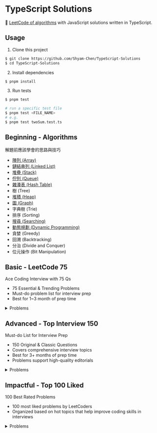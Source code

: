 # TypeScript Solutions

🐳 [LeetCode of algorithms](https://leetcode.com/problemset/algorithms/) with JavaScript solutions written in TypeScript.

## Usage

1. Clone this project

```sh
$ git clone https://github.com/Shyam-Chen/TypeScript-Solutions
$ cd TypeScript-Solutions
```

2. Install dependencies

```sh
$ pnpm install
```

3. Run tests

```sh
$ pnpm test

# run a specific test file
$ pnpm test <FILE_NAME>
# e.g.
$ pnpm test twoSum.test.ts
```

## Beginning - Algorithms

解題前應該學會的思路與技巧

- [陣列 (Array)](./algorithms/array/README.md)
- [鏈結串列 (Linked List)](./algorithms/linked-list/README.md)
- [堆疊 (Stack)](./algorithms/stack/README.md)
- [佇列 (Queue)](./algorithms/queue/README.md)
- [雜湊表 (Hash Table)](./algorithms/hash-table/README.md)
- 樹 (Tree)
- [堆積 (Heap)](./algorithms/heap/README.md)
- [圖 (Graph)](./algorithms/graph/README.md)
- 字典樹 (Trie)
- 排序 (Sorting)
- [搜尋 (Searching)](./algorithms/searching/README.md)
- [動態規劃 (Dynamic Programming)](./algorithms/dynamic-programming/README.md)
- 貪婪 (Greedy)
- 回溯 (Backtracking)
- 分治 (Divide and Conquer)
- 位元操作 (Bit Manipulation)

## Basic - LeetCode 75

Ace Coding Interview with 75 Qs

- 75 Essential & Trending Problems
- Must-do problem list for interview prep
- Best for 1~3 month of prep time

<details>
  <summary>Problems</summary>

| Array / String                                 |                  |        |
| ---------------------------------------------- | ---------------- | ------ |
| 1768. Merge Strings Alternately                | [Solution][1768] | Easy   |
| 1071. Greatest Common Divisor of Strings       | [Solution][1071] | Easy   |
| 1431. Kids With the Greatest Number of Candies | [Solution][1431] | Easy   |
| 605. Can Place Flowers                         | [Solution][605]  | Easy   |
| 345. Reverse Vowels of a String                | [Solution][345]  | Easy   |
| 151. Reverse Words in a String                 | [Solution][151]  | Medium |
| 238. Product of Array Except Self              | [Solution][238]  | Medium |
| 334. Increasing Triplet Subsequence            | [Solution][334]  | Medium |
| 443. String Compression                        | [Solution][443]  | Medium |

[1768]: ./src/page-17/1768.%20Merge%20Strings%20Alternately/mergeAlternately.ts
[1071]: ./src/page-11/1071.%20Greatest%20Common%20Divisor%20of%20Strings/gcdOfStrings.ts
[1431]: ./src/page-14/1431.%20Kids%20With%20the%20Greatest%20Number%20of%20Candies/kidsWithCandies.ts
[605]: ./src/page-6/605.%20Can%20Place%20Flowers/canPlaceFlowers.ts
[345]: ./src/page-4/345.%20Reverse%20Vowels%20of%20a%20String/reverseVowels.ts
[151]: ./src/page-2/151.%20Reverse%20Words%20in%20a%20String/reverseWords.ts
[238]: ./src/page-3/238.%20Product%20of%20Array%20Except%20Self/productExceptSelf.ts
[334]: ./src/page-4/334.%20Increasing%20Triplet%20Subsequence/increasingTriplet.ts
[443]: ./src/page-5/443.%20String%20Compression/compress.ts

| Two Pointers                    |                  |        |
| ------------------------------- | ---------------- | ------ |
| 283. Move Zeroes                | [Solution][283]  | Easy   |
| 392. Is Subsequence             | [Solution][392]  | Easy   |
| 11. Container With Most Water   | [Solution][11]   | Medium |
| 1679. Max Number of K-Sum Pairs | [Solution][1679] | Medium |

[283]: ./src/page-3/283.%20Move%20Zeroes/moveZeroes.ts
[392]: ./src/page-4/392.%20Is%20Subsequence/isSubsequence.ts
[11]: ./src/page-1/11.%20Container%20With%20Most%20Water/maxArea.ts
[1679]: ./src/page-16/1679.%20Max%20Number%20of%20K-Sum%20Pairs/maxOperations.ts

| Sliding Window                                                |                  |        |
| ------------------------------------------------------------- | ---------------- | ------ |
| 643. Maximum Average Subarray I                               | [Solution][643]  | Easy   |
| 1456. Maximum Number of Vowels in a Substring of Given Length | [Solution][1456] | Medium |
| 1004. Max Consecutive Ones III                                | [Solution][1004] | Medium |
| 1493. Longest Subarray of 1's After Deleting One Element      | [Solution][1493] | Medium |

[643]: ./src/page-6/643.%20Maximum%20Average%20Subarray%20I/findMaxAverage.ts
[1456]: ./src/page-14/1456.%20Maximum%20Number%20of%20Vowels%20in%20a%20Substring%20of%20Given%20Length/maxVowels.ts
[1004]: ./src/page-10/1004.%20Max%20Consecutive%20Ones%20III/longestOnes.ts
[1493]: ./src/page-14/1493.%20Longest%20Subarray%20of%201's%20After%20Deleting%20One%20Element/longestSubarray.ts

| Prefix Sum                      |                  |      |
| ------------------------------- | ---------------- | ---- |
| 1732. Find the Highest Altitude | [Solution][1732] | Easy |
| 724. Find Pivot Index           | [Solution][724]  | Easy |

[1732]: ./src/page-16/1732.%20Find%20the%20Highest%20Altitude/largestAltitude.ts
[724]: ./src/page-7/724.%20Find%20Pivot%20Index/pivotIndex.ts

| Hash Map / Set                           |                  |        |
| ---------------------------------------- | ---------------- | ------ |
| 2215. Find the Difference of Two Arrays  | [Solution][2215] | Easy   |
| 1207. Unique Number of Occurrences       | [Solution][1207] | Easy   |
| 1657. Determine if Two Strings Are Close | [Solution][1657] | Medium |
| 2352. Equal Row and Column Pairs         | [Solution][2352] | Medium |

[2215]: ./src/page-21/2215.%20Find%20the%20Difference%20of%20Two%20Arrays/findDifference.ts
[1207]: ./src/page-12/1207.%20Unique%20Number%20of%20Occurrences/uniqueOccurrences.ts
[1657]: ./src/page-16/1657.%20Determine%20if%20Two%20Strings%20Are%20Close/closeStrings.ts
[2352]: ./src/page-22/2352.%20Equal%20Row%20and%20Column%20Pairs/equalPairs.ts

| Stack                              |                  |        |
| ---------------------------------- | ---------------- | ------ |
| 2390. Removing Stars From a String | [Solution][2390] | Medium |
| 735. Asteroid Collision            | [Solution][735]  | Medium |
| 394. Decode String                 | [Solution][394]  | Medium |

[2390]: ./src/page-22/2390.%20Removing%20Stars%20From%20a%20String/removeStars.ts
[735]: ./src/page-7/735.%20Asteroid%20Collision/asteroidCollision.ts
[394]: ./src/page-4/394.%20Decode%20String/decodeString.ts

| Queue                       |                 |        |
| --------------------------- | --------------- | ------ |
| 933. Number of Recent Calls | [Solution][933] | Easy   |
| 649. Dota2 Senate           | [Solution][649] | Medium |

[933]: ./src/page-9/933.%20Number%20of%20Recent%20Calls/RecentCounter.ts
[649]: ./src/page-6/649.%20Dota2%20Senate/predictPartyVictory.ts

| Linked List                                   |                  |        |
| --------------------------------------------- | ---------------- | ------ |
| 2095. Delete the Middle Node of a Linked List | [Solution][2095] | Medium |
| 328. Odd Even Linked List                     | [Solution][328]  | Medium |
| 206. Reverse Linked List                      | [Solution][206]  | Easy   |
| 2130. Maximum Twin Sum of a Linked List       | [Solution][2130] | Medium |

[2095]: ./src/page-19/2095.%20Delete%20the%20Middle%20Node%20of%20a%20Linked%20List/deleteMiddle.ts
[328]: ./src/page-4/328.%20Odd%20Even%20Linked%20List/oddEvenList.ts
[206]: ./src/page-2/206.%20Reverse%20Linked%20List/reverseList.ts
[2130]: ./src/page-20/2130.%20Maximum%20Twin%20Sum%20of%20a%20Linked%20List/pairSum.ts

| Binary Tree - DFS                            |                  |        |
| -------------------------------------------- | ---------------- | ------ |
| 104. Maximum Depth of Binary Tree            | [Solution][104]  | Easy   |
| 872. Leaf-Similar Trees                      | [Solution][872]  | Easy   |
| 1448. Count Good Nodes in Binary Tree        | [Solution][1448] | Medium |
| 437. Path Sum III                            | [Solution][437]  | Medium |
| 1372. Longest ZigZag Path in a Binary Tree   | [Solution][1372] | Medium |
| 236. Lowest Common Ancestor of a Binary Tree | [Solution][236]  | Medium |

[104]: ./src/page-2/104.%20Maximum%20Depth%20of%20Binary%20Tree/maxDepth.ts
[872]: ./src/page-9/872.%20Leaf-Similar%20Trees/leafSimilar.ts
[1448]: ./src/page-14/1448.%20Count%20Good%20Nodes%20in%20Binary%20Tree/goodNodes.ts
[437]: ./src/page-5/437.%20Path%20Sum%20III/pathSum.ts
[1372]: ./src/page-13/1372.%20Longest%20ZigZag%20Path%20in%20a%20Binary%20Tree/longestZigZag.ts
[236]: ./src/page-3/236.%20Lowest%20Common%20Ancestor%20of%20a%20Binary%20Tree/lowestCommonAncestor.ts

| Binary Tree - BFS                        |                  |        |
| ---------------------------------------- | ---------------- | ------ |
| 199. Binary Tree Right Side View         | [Solution][199]  | Medium |
| 1161. Maximum Level Sum of a Binary Tree | [Solution][1161] | Medium |

[199]: ./src/page-2/199.%20Binary%20Tree%20Right%20Side%20View/rightSideView.ts
[1161]: ./src/page-11/1161.%20Maximum%20Level%20Sum%20of%20a%20Binary%20Tree/maxLevelSum.ts

| Binary Search Tree                  |                 |        |
| ----------------------------------- | --------------- | ------ |
| 700. Search in a Binary Search Tree | [Solution][700] | Easy   |
| 450. Delete Node in a BST           | [Solution][450] | Medium |

[700]: ./src/page-7/700.%20Search%20in%20a%20Binary%20Search%20Tree/searchBST.ts
[450]: ./src/page-5/450.%20Delete%20Node%20in%20a%20BST/deleteNode.ts

| Graphs - DFS                                                 |                  |        |
| ------------------------------------------------------------ | ---------------- | ------ |
| 841. Keys and Rooms                                          | [Solution][841]  | Medium |
| 547. Number of Provinces                                     | [Solution][547]  | Medium |
| 1466. Reorder Routes to Make All Paths Lead to the City Zero | [Solution][1466] | Medium |
| 399. Evaluate Division                                       | [Solution][399]  | Medium |

[841]: ./src/page-8/841.%20Keys%20and%20Rooms/canVisitAllRooms.ts
[547]: ./src/page-6/547.%20Number%20of%20Provinces/findCircleNum.ts
[1466]: ./src/page-14/1466.%20Reorder%20Routes%20to%20Make%20All%20Paths%20Lead%20to%20the%20City%20Zero/minReorder.ts
[399]: ./src/page-4/399.%20Evaluate%20Division/calcEquation.ts

| Graphs - BFS                             |                  |        |
| ---------------------------------------- | ---------------- | ------ |
| 1926. Nearest Exit from Entrance in Maze | [Solution][1926] | Medium |
| 994. Rotting Oranges                     | [Solution][994]  | Medium |

[1926]: ./src/page-18/1926.%20Nearest%20Exit%20from%20Entrance%20in%20Maze/nearestExit.ts
[994]: ./src/page-10/994.%20Rotting%20Oranges/orangesRotting.ts

| Heap / Priority Queue                 |                  |        |
| ------------------------------------- | ---------------- | ------ |
| 215. Kth Largest Element in an Array  | [Solution][215]  | Medium |
| 2336. Smallest Number in Infinite Set | [Solution][2336] | Medium |
| 2542. Maximum Subsequence Score       | Solution         | Medium |
| 2462. Total Cost to Hire K Workers    | Solution         | Medium |

[215]: ./src/page-2/215.%20Kth%20Largest%20Element%20in%20an%20Array/findKthLargest.ts
[2336]: ./src/page-22/2336.%20Smallest%20Number%20in%20Infinite%20Set/SmallestInfiniteSet.ts

| Binary Search                                |                  |        |
| -------------------------------------------- | ---------------- | ------ |
| 374. Guess Number Higher or Lower            | [Solution][374]  | Easy   |
| 2300. Successful Pairs of Spells and Potions | [Solution][2300] | Medium |
| 162. Find Peak Element                       | [Solution][162]  | Medium |
| 875. Koko Eating Bananas                     | [Solution][875]  | Medium |

[374]: ./src/page-4/374.%20Guess%20Number%20Higher%20or%20Lower/guessNumber.ts
[2300]: ./src/page-21/2300.%20Successful%20Pairs%20of%20Spells%20and%20Potions/successfulPairs.ts
[162]: ./src/page-2/162.%20Find%20Peak%20Element/findPeakElement.ts
[875]: ./src/page-9/875.%20Koko%20Eating%20Bananas/minEatingSpeed.ts

| Backtracking                              |                |        |
| ----------------------------------------- | -------------- | ------ |
| 17. Letter Combinations of a Phone Number | [Solution][17] | Medium |
| 216. Combination Sum III                  | Solution       | Medium |

[17]: ./src/page-1/17.%20Letter%20Combinations%20of%20a%20Phone%20Number/letterCombinations.ts

| DP - 1D                        |                  |        |
| ------------------------------ | ---------------- | ------ |
| 1137. N-th Tribonacci Number   | [Solution][1137] | Easy   |
| 746. Min Cost Climbing Stairs  | Solution         | Easy   |
| 198. House Robber              | Solution         | Medium |
| 790. Domino and Tromino Tiling | Solution         | Medium |

[1137]: ./src/page-11/1137.%20N-th%20Tribonacci%20Number/tribonacci.ts

| DP - Multidimensional                                     |          |        |
| --------------------------------------------------------- | -------- | ------ |
| 62. Unique Paths                                          | Solution | Medium |
| 1143. Longest Common Subsequence                          | Solution | Medium |
| 714. Best Time to Buy and Sell Stock with Transaction Fee | Solution | Medium |
| 72. Edit Distance                                         | Solution | Medium |

| Bit Manipulation                              |                  |        |
| --------------------------------------------- | ---------------- | ------ |
| 338. Counting Bits                            | [Solution][338]  | Easy   |
| 136. Single Number                            | [Solution][136]  | Easy   |
| 1318. Minimum Flips to Make a OR b Equal to c | [Solution][1318] | Medium |

[338]: ./src/page-4/338.%20Counting%20Bits/countBits.ts
[136]: ./src/page-2/136.%20Single%20Number/singleNumber.ts
[1318]: ./src/page-13/1318.%20Minimum%20Flips%20to%20Make%20a%20OR%20b%20Equal%20to%20c/minFlips.ts

| Trie                              |          |        |
| --------------------------------- | -------- | ------ |
| 208. Implement Trie (Prefix Tree) | Solution | Medium |
| 1268. Search Suggestions System   | Solution | Medium |

| Intervals                                       |          |        |
| ----------------------------------------------- | -------- | ------ |
| 435. Non-overlapping Intervals                  | Solution | Medium |
| 452. Minimum Number of Arrows to Burst Balloons | Solution | Medium |

| Monotonic Stack         |          |        |
| ----------------------- | -------- | ------ |
| 739. Daily Temperatures | Solution | Medium |
| 901. Online Stock Span  | Solution | Medium |

</details>

## Advanced - Top Interview 150

Must-do List for Interview Prep

- 150 Original & Classic Questions
- Covers comprehensive interview topics
- Best for 3+ months of prep time
- Problems support high-quality editorials

<details>
  <summary>Problems</summary>

| Array / String                                         |                 |        |
| ------------------------------------------------------ | --------------- | ------ |
| 88. Merge Sorted Array                                 | [Solution][88]  | Easy   |
| 27. Remove Element                                     | [Solution][27]  | Easy   |
| 26. Remove Duplicates from Sorted Array                | [Solution][26]  | Easy   |
| 80. Remove Duplicates from Sorted Array II             | Solution        | Medium |
| 169. Majority Element                                  | Solution        | Easy   |
| 189. Rotate Array                                      | [Solution][189] | Medium |
| 121. Best Time to Buy and Sell Stock                   | Solution        | Easy   |
| 122. Best Time to Buy and Sell Stock II                | Solution        | Medium |
| 55. Jump Game                                          | Solution        | Medium |
| 45. Jump Game II                                       | Solution        | Medium |
| 274. H-Index                                           | Solution        | Medium |
| 380. Insert Delete GetRandom O(1)                      | Solution        | Medium |
| 238. Product of Array Except Self                      | [Solution][238] | Medium |
| 134. Gas Station                                       | Solution        | Medium |
| 135. Candy                                             | Solution        | Hard   |
| 42. Trapping Rain Water                                | Solution        | Hard   |
| 13. Roman to Integer                                   | [Solution][13]  | Easy   |
| 12. Integer to Roman                                   | Solution        | Medium |
| 58. Length of Last Word                                | [Solution][58]  | Easy   |
| 14. Longest Common Prefix                              | [Solution][14]  | Easy   |
| 151. Reverse Words in a String                         | [Solution][151] | Medium |
| 6. Zigzag Conversion                                   | [Solution][6]   | Medium |
| 28. Find the Index of the First Occurrence in a String | [Solution][28]  | Easy   |
| 68. Text Justification                                 | [Solution][68]  | Hard   |

[88]: ./src/page-1//88.%20Merge%20Sorted%20Array/merge.ts
[27]: ./src/page-1/27.%20Remove%20Element/removeElement.ts
[26]: ./src/page-1/26.%20Remove%20Duplicates%20from%20Sorted%20Array/removeDuplicates.ts
[189]: ./src/page-2/189.%20Rotate%20Array/rotate.ts
[238]: ./src/page-3/238.%20Product%20of%20Array%20Except%20Self/productExceptSelf.ts
[13]: ./src/page-1/13.%20Roman%20to%20Integer/romanToInt.ts
[58]: ./src/page-1/58.%20Length%20of%20Last%20Word/lengthOfLastWord.ts
[14]: ./src/page-1/14.%20Longest%20Common%20Prefix/longestCommonPrefix.ts
[151]: ./src/page-2/151.%20Reverse%20Words%20in%20a%20String/reverseWords.ts
[6]: ./src/page-1/6.%20Zigzag%20Conversion/convert.ts
[28]: ./src/page-1/28.%20Find%20the%20Index%20of%20the%20First%20Occurrence%20in%20a%20String/strStr.ts
[68]: ./src/page-1/68.%20Text%20Justification/fullJustify.ts

| Two Pointers                            |          |        |
| --------------------------------------- | -------- | ------ |
| 125. Valid Palindrome                   | Solution | Easy   |
| 392. Is Subsequence                     | Solution | Easy   |
| 167. Two Sum II - Input Array Is Sorted | Solution | Medium |
| 11. Container With Most Water           | Solution | Medium |
| 15. 3Sum                                | Solution | Medium |

| Sliding Window                                    |               |        |
| ------------------------------------------------- | ------------- | ------ |
| 209. Minimum Size Subarray Sum                    | Solution      | Medium |
| 3. Longest Substring Without Repeating Characters | [Solution][3] | Medium |
| 30. Substring with Concatenation of All Words     | Solution      | Hard   |
| 76. Minimum Window Substring                      | Solution      | Hard   |

[3]: ./src/page-1/3.%20Longest%20Substring%20Without%20Repeating%20Characters/lengthOfLongestSubstring.ts

| Matrix                |          |        |
| --------------------- | -------- | ------ |
| 36. Valid Sudoku      | Solution | Medium |
| 54. Spiral Matrix     | Solution | Medium |
| 48. Rotate Image      | Solution | Medium |
| 73. Set Matrix Zeroes | Solution | Medium |
| 289. Game of Life     | Solution | Medium |

| Hashmap                           |               |        |
| --------------------------------- | ------------- | ------ |
| 383. Ransom Note                  | Solution      | Easy   |
| 205. Isomorphic Strings           | Solution      | Easy   |
| 290. Word Pattern                 | Solution      | Easy   |
| 242. Valid Anagram                | Solution      | Easy   |
| 49. Group Anagrams                | Solution      | Medium |
| 1. Two Sum                        | [Solution][1] | Easy   |
| 202. Happy Number                 | Solution      | Easy   |
| 219. Contains Duplicate II        | Solution      | Easy   |
| 128. Longest Consecutive Sequence | Solution      | Medium |

[1]: ./src/page-1/1.%20Two%20Sum/twoSum.ts

| Intervals                                       |          |        |
| ----------------------------------------------- | -------- | ------ |
| 228. Summary Ranges                             | Solution | Easy   |
| 56. Merge Intervals                             | Solution | Medium |
| 57. Insert Interval                             | Solution | Medium |
| 452. Minimum Number of Arrows to Burst Balloons | Solution | Medium |

| Stack                                 |                 |        |
| ------------------------------------- | --------------- | ------ |
| 20. Valid Parentheses                 | [Solution][20]  | Easy   |
| 71. Simplify Path                     | Solution        | Medium |
| 155. Min Stack                        | [Solution][155] | Medium |
| 150. Evaluate Reverse Polish Notation | Solution        | Medium |
| 224. Basic Calculator                 | Solution        | Hard   |

[20]: ./src/page-1/20.%20Valid%20Parentheses/isValid.ts
[155]: ./src/page-2/155.%20Min%20Stack/MinStack.ts

| Linked List                               |                 |        |
| ----------------------------------------- | --------------- | ------ |
| 141. Linked List Cycle                    | [Solution][141] | Easy   |
| 2. Add Two Numbers                        | [Solution][2]   | Medium |
| 21. Merge Two Sorted Lists                | [Solution][21]  | Easy   |
| 138. Copy List with Random Pointer        | Solution        | Medium |
| 92. Reverse Linked List II                | Solution        | Medium |
| 25. Reverse Nodes in k-Group              | Solution        | Hard   |
| 19. Remove Nth Node From End of List      | Solution        | Medium |
| 82. Remove Duplicates from Sorted List II | Solution        | Medium |
| 61. Rotate List                           | Solution        | Medium |
| 86. Partition List                        | Solution        | Medium |
| 146. LRU Cache                            | Solution        | Medium |

[141]: ./src/page-2/141.%20Linked%20List%20Cycle/hasCycle.ts
[2]: ./src/page-1/2.%20Add%20Two%20Numbers/addTwoNumbers.ts
[21]: ./src/page-1/21.%20Merge%20Two%20Sorted%20Lists/mergeTwoLists.ts

| Binary Tree General                                             |                 |        |
| --------------------------------------------------------------- | --------------- | ------ |
| 104. Maximum Depth of Binary Tree                               | [Solution][104] | Easy   |
| 100. Same Tree                                                  | [Solution][100] | Easy   |
| 226. Invert Binary Tree                                         | Solution        | Easy   |
| 101. Symmetric Tree                                             | [Solution][101] | Easy   |
| 105. Construct Binary Tree from Preorder and Inorder Traversal  | Solution        | Medium |
| 106. Construct Binary Tree from Inorder and Postorder Traversal | Solution        | Medium |
| 117. Populating Next Right Pointers in Each Node II             | Solution        | Medium |
| 114. Flatten Binary Tree to Linked List                         | Solution        | Medium |
| 112. Path Sum                                                   | [Solution][112] | Easy   |
| 129. Sum Root to Leaf Numbers                                   | Solution        | Medium |
| 124. Binary Tree Maximum Path Sum                               | Solution        | Hard   |
| 173. Binary Search Tree Iterator                                | Solution        | Medium |
| 222. Count Complete Tree Nodes                                  | Solution        | Easy   |
| 236. Lowest Common Ancestor of a Binary Tree                    | Solution        | Medium |

[104]: ./src/page-2/104.%20Maximum%20Depth%20of%20Binary%20Tree/maxDepth.ts
[100]: ./src/page-1/100.%20Same%20Tree/isSameTree.ts
[101]: ./src/page-2/101.%20Symmetric%20Tree/isSymmetric.ts
[112]: ./src/page-2/112.%20Path%20Sum/hasPathSum.ts

| Binary Tree BFS                               |          |        |
| --------------------------------------------- | -------- | ------ |
| 199. Binary Tree Right Side View              | Solution | Medium |
| 637. Average of Levels in Binary Tree         | Solution | Easy   |
| 102. Binary Tree Level Order Traversal        | Solution | Medium |
| 103. Binary Tree Zigzag Level Order Traversal | Solution | Medium |

| Binary Search Tree                      |          |        |
| --------------------------------------- | -------- | ------ |
| 530. Minimum Absolute Difference in BST | Solution | Easy   |
| 230. Kth Smallest Element in a BST      | Solution | Medium |
| 98. Validate Binary Search Tree         | Solution | Medium |

| Graph General           |          |        |
| ----------------------- | -------- | ------ |
| 200. Number of Islands  | Solution | Medium |
| 130. Surrounded Regions | Solution | Medium |
| 133. Clone Graph        | Solution | Medium |
| 399. Evaluate Division  | Solution | Medium |
| 207. Course Schedule    | Solution | Medium |
| 210. Course Schedule II | Solution | Medium |

| Graph BFS                     |          |        |
| ----------------------------- | -------- | ------ |
| 909. Snakes and Ladders       | Solution | Medium |
| 433. Minimum Genetic Mutation | Solution | Medium |
| 127. Word Ladder              | Solution | Hard   |

| Trie                                            |          |        |
| ----------------------------------------------- | -------- | ------ |
| 208. Implement Trie (Prefix Tree)               | Solution | Medium |
| 211. Design Add and Search Words Data Structure | Solution | Medium |
| 212. Word Search II                             | Solution | Hard   |

| Backtracking                              |          |        |
| ----------------------------------------- | -------- | ------ |
| 17. Letter Combinations of a Phone Number | Solution | Medium |
| 77. Combinations                          | Solution | Medium |
| 46. Permutations                          | Solution | Medium |
| 39. Combination Sum                       | Solution | Medium |
| 52. N-Queens II                           | Solution | Hard   |
| 22. Generate Parentheses                  | Solution | Medium |
| 79. Word Search                           | Solution | Medium |

| Divide & Conquer                                |                 |        |
| ----------------------------------------------- | --------------- | ------ |
| 108. Convert Sorted Array to Binary Search Tree | [Solution][108] | Easy   |
| 148. Sort List                                  | Solution        | Medium |
| 427. Construct Quad Tree                        | Solution        | Medium |
| 23. Merge k Sorted Lists                        | Solution        | Hard   |

[108]: ./src/page-2/108.%20Convert%20Sorted%20Array%20to%20Binary%20Search%20Tree/sortedArrayToBST.ts

| Kadane's Algorithm                 |                |        |
| ---------------------------------- | -------------- | ------ |
| 53. Maximum Subarray               | [Solution][53] | Medium |
| 918. Maximum Sum Circular Subarray | Solution       | Medium |

[53]: ./src/page-1/53.%20Maximum%20Subarray/maxSubArray.ts

| Binary Search                                               |                |        |
| ----------------------------------------------------------- | -------------- | ------ |
| 35. Search Insert Position                                  | [Solution][35] | Easy   |
| 74. Search a 2D Matrix                                      | Solution       | Medium |
| 162. Find Peak Element                                      | Solution       | Medium |
| 33. Search in Rotated Sorted Array                          | Solution       | Medium |
| 34. Find First and Last Position of Element in Sorted Array | [Solution][34] | Medium |
| 153. Find Minimum in Rotated Sorted Array                   | Solution       | Medium |
| 4. Median of Two Sorted Arrays                              | [Solution][4]  | Hard   |

[35]: ./src/page-1/35.%20Search%20Insert%20Position/searchInsert.ts
[34]: ./src/page-1/34.%20Find%20First%20and%20Last%20Position%20of%20Element%20in%20Sorted%20Array/searchRange.ts
[4]: ./src/page-1/4.%20Median%20of%20Two%20Sorted%20Arrays/findMedianSortedArrays.ts

| Heap                                 |          |        |
| ------------------------------------ | -------- | ------ |
| 215. Kth Largest Element in an Array | Solution | Medium |
| 502. IPO                             | Solution | Hard   |
| 373. Find K Pairs with Smallest Sums | Solution | Medium |
| 295. Find Median from Data Stream    | Solution | Hard   |

| Bit Manipulation                  |                 |        |
| --------------------------------- | --------------- | ------ |
| 67. Add Binary                    | [Solution][67]  | Easy   |
| 190. Reverse Bits                 | [Solution][190] | Easy   |
| 191. Number of 1 Bits             | [Solution][191] | Easy   |
| 136. Single Number                | [Solution][136] | Easy   |
| 137. Single Number II             | Solution        | Medium |
| 201. Bitwise AND of Numbers Range | Solution        | Medium |

[67]: ./src/page-1/67.%20Add%20Binary/addBinary.ts
[190]: ./src/page-2/190.%20Reverse%20Bits/reverseBits.ts
[191]: ./src/page-2/191.%20Number%20of%201%20Bits/hammingWeight.ts
[136]: ./src/page-2/136.%20Single%20Number/singleNumber.ts

| Math                           |                |        |
| ------------------------------ | -------------- | ------ |
| 9. Palindrome Number           | [Solution][9]  | Easy   |
| 66. Plus One                   | [Solution][66] | Easy   |
| 172. Factorial Trailing Zeroes | Solution       | Medium |
| 69. Sqrt(x)                    | [Solution][69] | Easy   |
| 50. Pow(x, n)                  | [Solution][50] | Medium |
| 149. Max Points on a Line      | Solution       | Hard   |

[9]: ./src/page-1/9.%20Palindrome%20Number/isPalindrome.ts
[66]: ./src/page-1/66.%20Plus%20One/plusOne.ts
[69]: ./src/page-1/69.%20Sqrt(x)/mySqrt.ts
[50]: ./src/page-1/50.%20Pow(x,%20n)/myPow.ts

| 1D DP                               |                |        |
| ----------------------------------- | -------------- | ------ |
| 70. Climbing Stairs                 | [Solution][70] | Easy   |
| 198. House Robber                   | Solution       | Medium |
| 139. Word Break                     | Solution       | Medium |
| 322. Coin Change                    | Solution       | Medium |
| 300. Longest Increasing Subsequence | Solution       | Medium |

[70]: ./src/page-1/70.%20Climbing%20Stairs/climbStairs.ts

| Multidimensional DP                      |               |        |
| ---------------------------------------- | ------------- | ------ |
| 120. Triangle                            | Solution      | Medium |
| 64. Minimum Path Sum                     | Solution      | Medium |
| 63. Unique Paths II                      | Solution      | Medium |
| 5. Longest Palindromic Substring         | [Solution][5] | Medium |
| 97. Interleaving String                  | Solution      | Medium |
| 72. Edit Distance                        | Solution      | Medium |
| 123. Best Time to Buy and Sell Stock III | Solution      | Hard   |
| 188. Best Time to Buy and Sell Stock IV  | Solution      | Hard   |
| 221. Maximal Square                      | Solution      | Medium |

[5]: ./src/page-1/5.%20Longest%20Palindromic%20Substring/longestPalindrome.ts

</details>

## Impactful - Top 100 Liked

100 Best Rated Problems

- 100 most liked problems by LeetCoders
- Organized based on hot topics that help improve coding skills in interviews

<details>
  <summary>Problems</summary>

| Backtracking                              |                |        |
| ----------------------------------------- | -------------- | ------ |
| 17. Letter Combinations of a Phone Number | [Solution][17] | Medium |
| 22. Generate Parentheses                  | Solution       | Medium |
| 39. Combination Sum                       | Solution       | Medium |
| 46. Permutations                          | Solution       | Medium |
| 51. N-Queens                              | Solution       | Hard   |
| 78. Subsets                               | Solution       | Medium |
| 79. Word Search                           | Solution       | Medium |
| 131. Palindrome Partitioning              | Solution       | Medium |

[17]: ./src/page-1/17.%20Letter%20Combinations%20of%20a%20Phone%20Number/letterCombinations.ts

| Binary Search                                               |                |        |
| ----------------------------------------------------------- | -------------- | ------ |
| 4. Median of Two Sorted Arrays                              | [Solution][4]  | Hard   |
| 33. Search in Rotated Sorted Array                          | Solution       | Medium |
| 34. Find First and Last Position of Element in Sorted Array | [Solution][34] | Medium |
| 35. Search Insert Position                                  | [Solution][35] | Easy   |
| 74. Search a 2D Matrix                                      | Solution       | Medium |
| 124. Binary Tree Maximum Path Sum                           | Solution       | Hard   |
| 153. Find Minimum in Rotated Sorted Array                   | Solution       | Medium |

[4]: ./src/page-1/4.%20Median%20of%20Two%20Sorted%20Arrays/findMedianSortedArrays.ts
[34]: ./src/page-1/34.%20Find%20First%20and%20Last%20Position%20of%20Element%20in%20Sorted%20Array/searchRange.ts
[35]: ./src/page-1/35.%20Search%20Insert%20Position/searchInsert.ts

| Binary Tree                                                    |                 |        |
| -------------------------------------------------------------- | --------------- | ------ |
| 94. Binary Tree Inorder Traversal                              | [Solution][94]  | Easy   |
| 98. Validate Binary Search Tree                                | Solution        | Medium |
| 101. Symmetric Tree                                            | [Solution][101] | Easy   |
| 102. Binary Tree Level Order Traversal                         | Solution        | Medium |
| 104. Maximum Depth of Binary Tree                              | [Solution][104] | Easy   |
| 105. Construct Binary Tree from Preorder and Inorder Traversal | Solution        | Medium |
| 108. Convert Sorted Array to Binary Search Tree                | [Solution][108] | Easy   |
| 114. Flatten Binary Tree to Linked List                        | Solution        | Medium |
| 199. Binary Tree Right Side View                               | [Solution][199] | Medium |
| 226. Invert Binary Tree                                        | Solution        | Easy   |
| 230. Kth Smallest Element in a BST                             | Solution        | Medium |
| 236. Lowest Common Ancestor of a Binary Tree                   | [Solution][236] | Medium |
| 437. Path Sum III                                              | [Solution][437] | Medium |
| 543. Diameter of Binary Tree                                   | Solution        | Easy   |

[94]: ./src/page-1/94.%20Binary%20Tree%20Inorder%20Traversal/inorderTraversal.ts
[101]: ./src/page-2/101.%20Symmetric%20Tree/isSymmetric.ts
[104]: ./src/page-2/104.%20Maximum%20Depth%20of%20Binary%20Tree/maxDepth.ts
[108]: ./src/page-2/108.%20Convert%20Sorted%20Array%20to%20Binary%20Search%20Tree/sortedArrayToBST.ts
[199]: ./src/page-2/199.%20Binary%20Tree%20Right%20Side%20View/rightSideView.ts
[236]: ./src/page-3/236.%20Lowest%20Common%20Ancestor%20of%20a%20Binary%20Tree/lowestCommonAncestor.ts
[437]: ./src/page-5/437.%20Path%20Sum%20III/pathSum.ts

| Dynamic Programming                 |                 |        |
| ----------------------------------- | --------------- | ------ |
| 5. Longest Palindromic Substring    | [Solution][5]   | Medium |
| 32. Longest Valid Parentheses       | Solution        | Hard   |
| 62. Unique Paths                    | Solution        | Medium |
| 64. Minimum Path Sum                | Solution        | Medium |
| 70. Climbing Stairs                 | [Solution][70]  | Easy   |
| 72. Edit Distance                   | Solution        | Medium |
| 118. Pascal's Triangle              | [Solution][118] | Easy   |
| 139. Word Break                     | Solution        | Medium |
| 152. Maximum Product Subarray       | Solution        | Medium |
| 198. House Robber                   | Solution        | Medium |
| 279. Perfect Squares                | Solution        | Medium |
| 300. Longest Increasing Subsequence | Solution        | Medium |
| 322. Coin Change                    | Solution        | Medium |
| 416. Partition Equal Subset Sum     | Solution        | Medium |
| 1143. Longest Common Subsequence    | Solution        | Medium |

[5]: ./src/page-1/5.%20Longest%20Palindromic%20Substring/longestPalindrome.ts
[70]: ./src/page-1/70.%20Climbing%20Stairs/climbStairs.ts
[118]: ./src/page-2/118.%20Pascal's%20Triangle/generate.ts

| Graph                  |                 |        |
| ---------------------- | --------------- | ------ |
| 200. Number of Islands | Solution        | Medium |
| 207. Course Schedule   | Solution        | Medium |
| 994. Rotting Oranges   | [Solution][994] | Medium |

[994]: ./src/page-10/994.%20Rotting%20Oranges/orangesRotting.ts

| Greedy                               |          |        |
| ------------------------------------ | -------- | ------ |
| 45. Jump Game II                     | Solution | Medium |
| 55. Jump Game                        | Solution | Medium |
| 121. Best Time to Buy and Sell Stock | Solution | Easy   |
| 763. Partition Labels                | Solution | Medium |

| Hashing                           |               |        |
| --------------------------------- | ------------- | ------ |
| 1. Two Sum                        | [Solution][1] | Easy   |
| 49. Group Anagrams                | Solution      | Medium |
| 128. Longest Consecutive Sequence | Solution      | Medium |
| 560. Subarray Sum Equals K        | Solution      | Medium |

[1]: ./src/page-1/1.%20Two%20Sum/twoSum.ts

| Heap                                 |                 |        |
| ------------------------------------ | --------------- | ------ |
| 215. Kth Largest Element in an Array | [Solution][215] | Medium |
| 295. Find Median from Data Stream    | Solution        | Hard   |
| 347. Top K Frequent Elements         | Solution        | Medium |

[215]: ./src/page-2/215.%20Kth%20Largest%20Element%20in%20an%20Array/findKthLargest.ts

| Linked Lists                          |                 |        |
| ------------------------------------- | --------------- | ------ |
| 2. Add Two Numbers                    | [Solution][2]   | Medium |
| 19. Remove Nth Node From End of List  | Solution        | Medium |
| 21. Merge Two Sorted Lists            | [Solution][21]  | Easy   |
| 23. Merge k Sorted Lists              | Solution        | Hard   |
| 24. Swap Nodes in Pairs               | Solution        | Medium |
| 25. Reverse Nodes in k-Group          | Solution        | Hard   |
| 138. Copy List with Random Pointer    | Solution        | Medium |
| 141. Linked List Cycle                | [Solution][141] | Easy   |
| 142. Linked List Cycle II             | Solution        | Medium |
| 146. LRU Cache                        | Solution        | Medium |
| 148. Sort List                        | Solution        | Medium |
| 160. Intersection of Two Linked Lists | Solution        | Easy   |
| 206. Reverse Linked List              | [Solution][206] | Easy   |
| 234. Palindrome Linked List           | Solution        | Easy   |

[2]: ./src/page-1/2.%20Add%20Two%20Numbers/addTwoNumbers.ts
[21]: ./src/page-1/21.%20Merge%20Two%20Sorted%20Lists/mergeTwoLists.ts
[141]: ./src/page-2/141.%20Linked%20List%20Cycle/hasCycle.ts
[206]: ./src/page-2/206.%20Reverse%20Linked%20List/reverseList.ts

| Matrix                     |                |        |
| -------------------------- | -------------- | ------ |
| 48. Rotate Image           | Solution       | Medium |
| 54. Spiral Matrix          | [Solution][54] | Medium |
| 73. Set Matrix Zeroes      | Solution       | Medium |
| 240. Search a 2D Matrix II | Solution       | Medium |

[54]: ./src/page-1/54.%20Spiral%20Matrix/spiralOrder.ts

| Sliding Window                                    |          |        |
| ------------------------------------------------- | -------- | ------ |
| 3. Longest Substring Without Repeating Characters | Solution | Medium |
| 76. Minimum Window Substring                      | Solution | Hard   |
| 239. Sliding Window Maximum                       | Solution | Hard   |
| 438. Find All Anagrams in a String                | Solution | Medium |

[3]: ./src/page-1/3.%20Longest%20Substring%20Without%20Repeating%20Characters/lengthOfLongestSubstring.ts

| Stack                              |                 |        |
| ---------------------------------- | --------------- | ------ |
| 20. Valid Parentheses              | [Solution][20]  | Easy   |
| 84. Largest Rectangle in Histogram | Solution        | Hard   |
| 155. Min Stack                     | [Solution][155] | Medium |
| 394. Decode String                 | [Solution][394] | Medium |
| 739. Daily Temperatures            | Solution        | Medium |

[20]: ./src/page-1/20.%20Valid%20Parentheses/isValid.ts
[155]: ./src/page-2/155.%20Min%20Stack/MinStack.ts
[394]: ./src/page-4/394.%20Decode%20String/decodeString.ts

| Two Pointers                  |                 |        |
| ----------------------------- | --------------- | ------ |
| 11. Container With Most Water | [Solution][11]  | Medium |
| 15. 3Sum                      | Solution        | Medium |
| 42. Trapping Rain Water       | Solution        | Hard   |
| 283. Move Zeroes              | [Solution][283] | Easy   |

[11]: ./src/page-1/11.%20Container%20With%20Most%20Water/maxArea.ts
[283]: ./src/page-3/283.%20Move%20Zeroes/moveZeroes.ts

| Trie                              |          |        |
| --------------------------------- | -------- | ------ |
| 208. Implement Trie (Prefix Tree) | Solution | Medium |

| Misc                              |                 |        |
| --------------------------------- | --------------- | ------ |
| 31. Next Permutation              | Solution        | Medium |
| 41. First Missing Positive        | Solution        | Hard   |
| 53. Maximum Subarray              | [Solution][53]  | Medium |
| 56. Merge Intervals               | Solution        | Medium |
| 75. Sort Colors                   | Solution        | Medium |
| 136. Single Number                | [Solution][136] | Easy   |
| 169. Majority Element             | Solution        | Easy   |
| 189. Rotate Array                 | [Solution][189] | Medium |
| 238. Product of Array Except Self | [Solution][238] | Medium |
| 287. Find the Duplicate Number    | Solution        | Medium |

[53]: ./src/page-1/53.%20Maximum%20Subarray/maxSubArray.ts
[136]: ./src/page-2/136.%20Single%20Number/singleNumber.ts
[189]: ./src/page-2/189.%20Rotate%20Array/rotate.ts
[238]: ./src/page-3/238.%20Product%20of%20Array%20Except%20Self/productExceptSelf.ts

</details>
